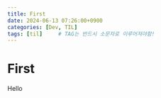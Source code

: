 ```yaml
---
title: First
date: 2024-06-13 07:26:00+0900
categories: [Dev, TIL]
tags: [til]		# TAG는 반드시 소문자로 이루어져야함!
---
```


# First
Hello